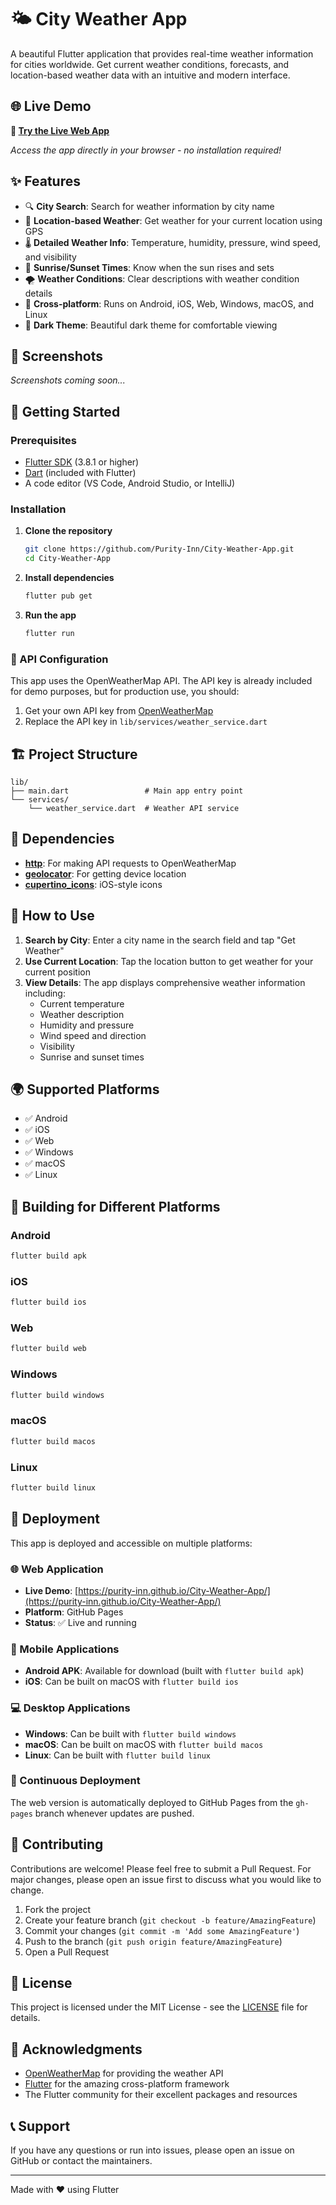 # 🌤️ City Weather App

A beautiful Flutter application that provides real-time weather information for cities worldwide. Get current weather conditions, forecasts, and location-based weather data with an intuitive and modern interface.

## 🌐 Live Demo

**🚀 [Try the Live Web App](https://purity-inn.github.io/City-Weather-App/)**

*Access the app directly in your browser - no installation required!*

## ✨ Features

- 🔍 **City Search**: Search for weather information by city name
- 📍 **Location-based Weather**: Get weather for your current location using GPS
- 🌡️ **Detailed Weather Info**: Temperature, humidity, pressure, wind speed, and visibility
- 🌅 **Sunrise/Sunset Times**: Know when the sun rises and sets
- 🌪️ **Weather Conditions**: Clear descriptions with weather condition details
- 📱 **Cross-platform**: Runs on Android, iOS, Web, Windows, macOS, and Linux
- 🌙 **Dark Theme**: Beautiful dark theme for comfortable viewing

## 📱 Screenshots

*Screenshots coming soon...*

## 🚀 Getting Started

### Prerequisites

- [Flutter SDK](https://flutter.dev/docs/get-started/install) (3.8.1 or higher)
- [Dart](https://dart.dev/get-dart) (included with Flutter)
- A code editor (VS Code, Android Studio, or IntelliJ)

### Installation

1. **Clone the repository**
   ```bash
   git clone https://github.com/Purity-Inn/City-Weather-App.git
   cd City-Weather-App
   ```

2. **Install dependencies**
   ```bash
   flutter pub get
   ```

3. **Run the app**
   ```bash
   flutter run
   ```

### 🔑 API Configuration

This app uses the OpenWeatherMap API. The API key is already included for demo purposes, but for production use, you should:

1. Get your own API key from [OpenWeatherMap](https://openweathermap.org/api)
2. Replace the API key in `lib/services/weather_service.dart`

## 🏗️ Project Structure

```
lib/
├── main.dart                 # Main app entry point
└── services/
    └── weather_service.dart  # Weather API service
```

## 🔧 Dependencies

- **[http](https://pub.dev/packages/http)**: For making API requests to OpenWeatherMap
- **[geolocator](https://pub.dev/packages/geolocator)**: For getting device location
- **[cupertino_icons](https://pub.dev/packages/cupertino_icons)**: iOS-style icons

## 🎯 How to Use

1. **Search by City**: Enter a city name in the search field and tap "Get Weather"
2. **Use Current Location**: Tap the location button to get weather for your current position
3. **View Details**: The app displays comprehensive weather information including:
   - Current temperature
   - Weather description
   - Humidity and pressure
   - Wind speed and direction
   - Visibility
   - Sunrise and sunset times

## 🌍 Supported Platforms

- ✅ Android
- ✅ iOS
- ✅ Web
- ✅ Windows
- ✅ macOS
- ✅ Linux

## 🔧 Building for Different Platforms

### Android
```bash
flutter build apk
```

### iOS
```bash
flutter build ios
```

### Web
```bash
flutter build web
```

### Windows
```bash
flutter build windows
```

### macOS
```bash
flutter build macos
```

### Linux
```bash
flutter build linux
```

## 🚀 Deployment

This app is deployed and accessible on multiple platforms:

### 🌐 Web Application
- **Live Demo**: [https://purity-inn.github.io/City-Weather-App/](https://purity-inn.github.io/City-Weather-App/)
- **Platform**: GitHub Pages
- **Status**: ✅ Live and running

### 📱 Mobile Applications
- **Android APK**: Available for download (built with `flutter build apk`)
- **iOS**: Can be built on macOS with `flutter build ios`

### 💻 Desktop Applications
- **Windows**: Can be built with `flutter build windows`
- **macOS**: Can be built on macOS with `flutter build macos`
- **Linux**: Can be built with `flutter build linux`

### 🔄 Continuous Deployment
The web version is automatically deployed to GitHub Pages from the `gh-pages` branch whenever updates are pushed.

## 🤝 Contributing

Contributions are welcome! Please feel free to submit a Pull Request. For major changes, please open an issue first to discuss what you would like to change.

1. Fork the project
2. Create your feature branch (`git checkout -b feature/AmazingFeature`)
3. Commit your changes (`git commit -m 'Add some AmazingFeature'`)
4. Push to the branch (`git push origin feature/AmazingFeature`)
5. Open a Pull Request

## 📝 License

This project is licensed under the MIT License - see the [LICENSE](LICENSE) file for details.

## 🙏 Acknowledgments

- [OpenWeatherMap](https://openweathermap.org/) for providing the weather API
- [Flutter](https://flutter.dev/) for the amazing cross-platform framework
- The Flutter community for their excellent packages and resources

## 📞 Support

If you have any questions or run into issues, please open an issue on GitHub or contact the maintainers.

---

Made with ❤️ using Flutter

